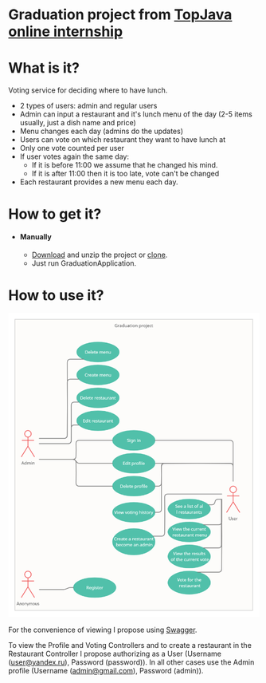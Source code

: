 # Graduation project from [TopJava online internship](https://topjava.ru/topjava)

# What is it?

Voting service for deciding where to have lunch.

* 2 types of users: admin and regular users
* Admin can input a restaurant and it's lunch menu of the day (2-5 items usually, just a dish name and price)
* Menu changes each day (admins do the updates)
* Users can vote on which restaurant they want to have lunch at
* Only one vote counted per user
* If user votes again the same day:
   - If it is before 11:00 we assume that he changed his mind.
   - If it is after 11:00 then it is too late, vote can't be changed
* Each restaurant provides a new menu each day.

# How to get it?

- #### Manually

    * [Download](https://github.com/Winston-psvm/Graduation/archive/refs/heads/master.zip) and unzip the project or [clone](https://github.com/Winston-psvm/Graduation.git).
    * Just run GraduationApplication.
    
# How to use it?
![uml](uml.png)

For the convenience of viewing I propose using [Swagger](http://localhost:8080/swagger-ui/index.html?configUrl=/v3/api-docs/swagger-config#/).

To view the Profile and Voting Controllers and to create a restaurant in the Restaurant Controller I propose authorizing as a User (Username (user@yandex.ru), Password (password)). In all other cases use the Admin profile (Username (admin@gmail.com), Password (admin)).  
